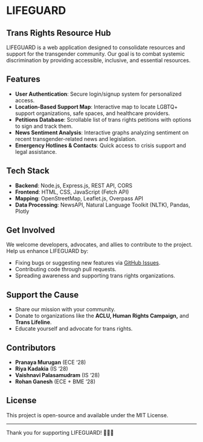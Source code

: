 # LIFEGUARD

## Trans Rights Resource Hub  

LIFEGUARD is a web application designed to consolidate resources and support for the transgender community. Our goal is to combat systemic discrimination by providing accessible, inclusive, and essential resources.

## Features

- **User Authentication**: Secure login/signup system for personalized access.
- **Location-Based Support Map**: Interactive map to locate LGBTQ+ support organizations, safe spaces, and healthcare providers.
- **Petitions Database**: Scrollable list of trans rights petitions with options to sign and track them.
- **News Sentiment Analysis**: Interactive graphs analyzing sentiment on recent transgender-related news and legislation.
- **Emergency Hotlines & Contacts**: Quick access to crisis support and legal assistance.

## Tech Stack

- **Backend**: Node.js, Express.js, REST API, CORS
- **Frontend**: HTML, CSS, JavaScript (Fetch API)
- **Mapping**: OpenStreetMap, Leaflet.js, Overpass API
- **Data Processing**: NewsAPI, Natural Language Toolkit (NLTK), Pandas, Plotly

## Get Involved

We welcome developers, advocates, and allies to contribute to the project. Help us enhance LIFEGUARD by:
- Fixing bugs or suggesting new features via [GitHub Issues](#).
- Contributing code through pull requests.
- Spreading awareness and supporting trans rights organizations.

## Support the Cause  

- Share our mission with your community.
- Donate to organizations like the **ACLU, Human Rights Campaign,** and **Trans Lifeline**.
- Educate yourself and advocate for trans rights.

## Contributors  

- **Pranaya Murugan** (ECE ‘28)  
- **Riya Kadakia** (IS ‘28)  
- **Vaishnavi Palasamudram** (IS ‘28)  
- **Rohan Ganesh** (ECE + BME ‘28)  

## License  

This project is open-source and available under the MIT License.  

---

Thank you for supporting LIFEGUARD! 🌊🏳️‍⚧️  
